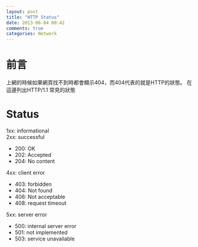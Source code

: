 ```yaml
---
layout: post
title: "HTTP Status"
date: 2013-06-04 00:42
comments: true
categories: Network
---
```


# 前言
上網的時候如果網頁找不到時都會顯示404，而404代表的就是HTTP的狀態。
在這邊列出HTTP/1.1 常見的狀態

# Status

1xx: informational  
2xx: successful

*   200: OK
*   202: Accepted
*   204: No content

4xx: client error

*   403: forbidden
*   404: Not found
*   406: Not acceptable
*   408: request timeout

5xx: server error

*   500: internal server error
*   501: not implemented
*   503: service unavailable

